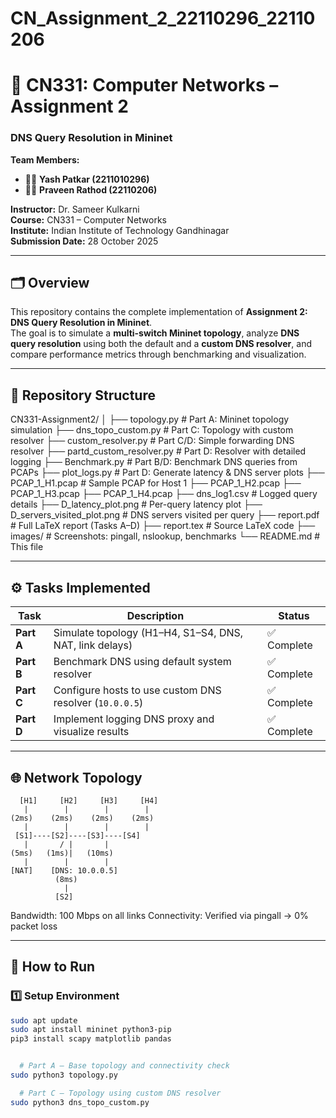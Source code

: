 # CN_Assignment_2_22110296_22110206
# 🧠 CN331: Computer Networks – Assignment 2  
### **DNS Query Resolution in Mininet**

**Team Members:**  
- 🧑‍💻 **Yash Patkar (2211010296)**  
- 🧑‍💻 **Praveen Rathod (22110206)**  

**Instructor:** Dr. Sameer Kulkarni  
**Course:** CN331 – Computer Networks  
**Institute:** Indian Institute of Technology Gandhinagar  
**Submission Date:** 28 October 2025  

---

## 🗂️ Overview

This repository contains the complete implementation of **Assignment 2: DNS Query Resolution in Mininet**.  
The goal is to simulate a **multi-switch Mininet topology**, analyze **DNS query resolution** using both the default and a **custom DNS resolver**, and compare performance metrics through benchmarking and visualization.

---

## 📁 Repository Structure
CN331-Assignment2/
│
├── topology.py # Part A: Mininet topology simulation
├── dns_topo_custom.py # Part C: Topology with custom resolver
├── custom_resolver.py # Part C/D: Simple forwarding DNS resolver
├── partd_custom_resolver.py # Part D: Resolver with detailed logging
├── Benchmark.py # Part B/D: Benchmark DNS queries from PCAPs
├── plot_logs.py # Part D: Generate latency & DNS server plots
├── PCAP_1_H1.pcap # Sample PCAP for Host 1
├── PCAP_1_H2.pcap
├── PCAP_1_H3.pcap
├── PCAP_1_H4.pcap
├── dns_log1.csv # Logged query details
├── D_latency_plot.png # Per-query latency plot
├── D_servers_visited_plot.png # DNS servers visited per query
├── report.pdf # Full LaTeX report (Tasks A–D)
├── report.tex # Source LaTeX code
├── images/ # Screenshots: pingall, nslookup, benchmarks
└── README.md # This file



---

## ⚙️ Tasks Implemented

| Task | Description | Status |
|------|-------------|--------|
| **Part A** | Simulate topology (H1–H4, S1–S4, DNS, NAT, link delays) | ✅ Complete |
| **Part B** | Benchmark DNS using default system resolver | ✅ Complete |
| **Part C** | Configure hosts to use custom DNS resolver (`10.0.0.5`) | ✅ Complete |
| **Part D** | Implement logging DNS proxy and visualize results | ✅ Complete |

---

## 🌐 Network Topology

      [H1]     [H2]     [H3]     [H4]
       |        |        |        |
    (2ms)    (2ms)    (2ms)    (2ms)
       |        |        |        |
     [S1]----[S2]----[S3]----[S4]
       |       / |       |
    (5ms)   (1ms)|   (10ms)
       |        |        |
    [NAT]    [DNS: 10.0.0.5]
              (8ms)
                |
              [S2]

Bandwidth: 100 Mbps on all links
Connectivity: Verified via pingall → 0% packet loss


---

## 🚀 How to Run

### **1️⃣ Setup Environment**
```bash
sudo apt update
sudo apt install mininet python3-pip
pip3 install scapy matplotlib pandas


  # Part A – Base topology and connectivity check
sudo python3 topology.py

  # Part C – Topology using custom DNS resolver
sudo python3 dns_topo_custom.py

